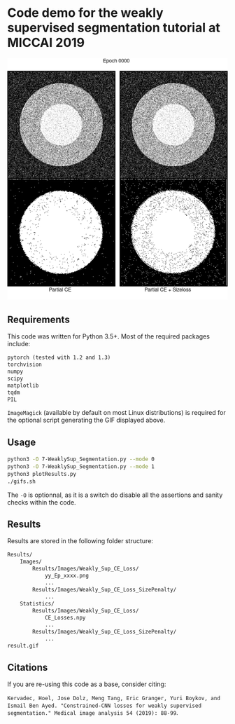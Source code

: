 # Code demo for the weakly supervised segmentation tutorial at MICCAI 2019

![comparison](comparison.gif)

## Requirements
This code was written for Python 3.5+. Most of the required packages include:
```
pytorch (tested with 1.2 and 1.3)
torchvision
numpy
scipy
matplotlib
tqdm
PIL
```
`ImageMagick` (available by default on most Linux distributions) is required for the optional script generating the GIF displayed above.

## Usage
```bash
python3 -O 7-WeaklySup_Segmentation.py --mode 0
python3 -O 7-WeaklySup_Segmentation.py --mode 1
python3 plotResults.py
./gifs.sh
```
The `-O` is optionnal, as it is a switch do disable all the assertions and sanity checks within the code.

## Results
Results are stored in the following folder structure:
```
Results/
    Images/
        Results/Images/Weakly_Sup_CE_Loss/
            yy_Ep_xxxx.png
            ...
        Results/Images/Weakly_Sup_CE_Loss_SizePenalty/
            ...
    Statistics/
        Results/Images/Weakly_Sup_CE_Loss/
            CE_Losses.npy
            ...
        Results/Images/Weakly_Sup_CE_Loss_SizePenalty/
            ...
result.gif
```

## Citations
If you are re-using this code as a base, consider citing:

`Kervadec, Hoel, Jose Dolz, Meng Tang, Eric Granger, Yuri Boykov, and Ismail Ben Ayed. "Constrained-CNN losses for weakly supervised segmentation." Medical image analysis 54 (2019): 88-99`.